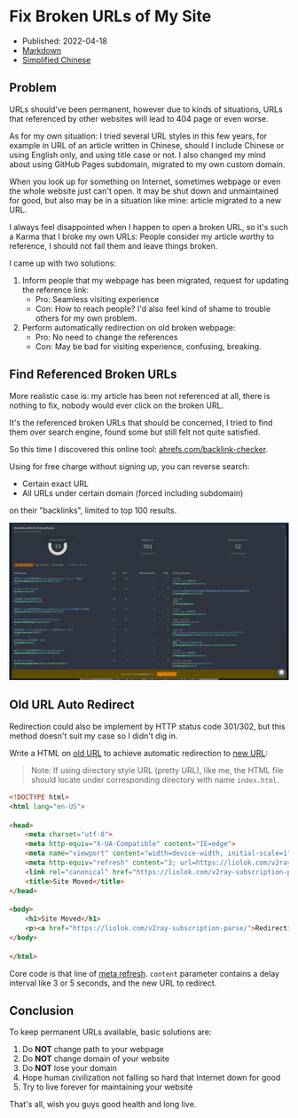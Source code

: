 # Fix Broken URLs of My Site

- Published: 2022-04-18
- [Markdown][raw]
- [Simplified Chinese][zhs]

[raw]: https://raw.githubusercontent.com/liolok/liolok.com/master/fix-broken-urls-of-my-site/index.md
[zhs]: https://liolok.com/zhs/fix-broken-urls-of-my-site/

## Problem

URLs should've been permanent, however due to kinds of situations, URLs that referenced by other websites will lead to 404 page or even worse.

As for my own situation: I tried several URL styles in this few years, for example in URL of an article written in Chinese, should I include Chinese or using English only, and using title case or not. I also changed my mind about using GitHub Pages subdomain, migrated to my own custom domain.

When you look up for something on Internet, sometimes webpage or even the whole website just can't open. It may be shut down and unmaintained for good, but also may be in a situation like mine: article migrated to a new URL.

I always feel disappointed when I happen to open a broken URL, so it's such a Karma that I broke my own URLs: People consider my article worthy to reference, I should not fail them and leave things broken.

I came up with two solutions:

1. Inform people that my webpage has been migrated, request for updating the reference link:
    - Pro: Seamless visiting experience
    - Con: How to reach people? I'd also feel kind of shame to trouble others for my own problem.
2. Perform automatically redirection on old broken webpage:
    - Pro: No need to change the references
    - Con: May be bad for visiting experience, confusing, breaking.

## Find Referenced Broken URLs

More realistic case is: my article has been not referenced at all, there is nothing to fix, nobody would ever click on the broken URL.

It's the referenced broken URLs that should be concerned, I tried to find them over search engine, found some but still felt not quite satisfied.

So this time I discovered this online tool: [ahrefs.com/backlink-checker](https://ahrefs.com/backlink-checker).

Using for free charge without signing up, you can reverse search:

- Certain exact URL
- All URLs under certain domain (forced including subdomain)

on their "backlinks", limited to top 100 results.

![](ahrefs-backlink-checker-example.webp)

## Old URL Auto Redirect

Redirection could also be implement by HTTP status code 301/302, but this method doesn't suit my case so I didn't dig in.

Write a HTML on [old URL][old_url] to achieve automatic redirection to [new URL][new_url]:

[old_url]: https://liolok.github.io/V2Ray-Subscription-Parse/
[new_url]: https://liolok.com/v2ray-subscription-parse/

> Note: If using directory style URL (pretty URL), like me, the HTML file should locate under corresponding directory with name `index.html`.


```html
<!DOCTYPE html>
<html lang="en-US">

<head>
    <meta charset="utf-8">
    <meta http-equiv="X-UA-Compatible" content="IE=edge">
    <meta name="viewport" content="width=device-width, initial-scale=1">
    <meta http-equiv="refresh" content="3; url=https://liolok.com/v2ray-subscription-parse/">
    <link rel="canonical" href="https://liolok.com/v2ray-subscription-parse/">
    <title>Site Moved</title>
</head>

<body>
    <h1>Site Moved</h1>
    <p><a href="https://liolok.com/v2ray-subscription-parse/">Redirecting to my new site...</a></p>
</body>

</html>
```

Core code is that line of [meta refresh](https://en.wikipedia.org/wiki/Meta_refresh). `content` parameter contains a delay interval like 3 or 5 seconds, and the new URL to redirect.

## Conclusion

To keep permanent URLs available, basic solutions are:

1. Do **NOT** change path to your webpage
2. Do **NOT** change domain of your website
3. Do **NOT** lose your domain
4. Hope human civilization not falling so hard that Internet down for good
5. Try to live forever for maintaining your website

That's all, wish you guys good health and long live.
